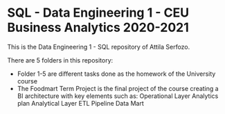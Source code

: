 # SQL - Data Engineering 1 - CEU Business Analytics 2020-2021

This is the Data Engineering 1 - SQL repository of Attila Serfozo.

There are 5 folders in this repository:
- Folder 1-5 are different tasks done as the homework of the University course
- The Foodmart Term Project is the final project of the course creating a BI architecture with key elements such as:
        Operational Layer
        Analytics plan
        Analytical Layer
        ETL Pipeline
        Data Mart
